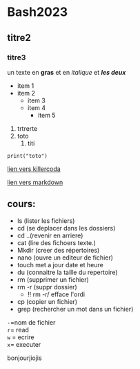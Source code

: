 # Bash2023
## titre2
### titre3

un texte en **gras** et en *italique* et ***les deux***

- item 1
- item 2
  - item 3
  - item 4
    - item 5

1. trtrerte
2. toto
   1. titi


`print("toto")`

[lien vers killercoda](https://killercoda.com/emelin)


[lien vers markdown](https://www.markdownguide.org/cheat-sheet/)

## cours:
- ls (lister les fichiers)
- cd (se deplacer dans les dossiers)
- cd ..(revenir en arriere)
- cat (lire des fichoers texte.)  
- Mkdir (creer des répertoires)
- nano (ouvre un editeur de fichier)
- touch met a jour date et heure
- du (connaitre la taille du repertoire)
- rm (supprimer un fichier)
- rm -r (suppr dossier)
  - !! rm -r/ efface l'ordi
- cp (copier un fichier)
- grep (rechercher un mot dans un fichier)

`-`=nom de fichier   
`r`= read  
`w` = ecrire  
`x`= executer  

bonjourjiojis